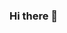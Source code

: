 ### Hi there 👋

<!--
**alex1704zex1704zalevskiy** is 

repository because its `README.md` (this file) appears on your GitHub profile.

Here are some ideas to get y

- 🔭 I’m currently working on ...
- 🌱 I’m currently learning ...
- 👯 o collaborat
- 🤔 I’m looking for help with ...
- 💬 Ask 
- 📫 How to reach me: ...
- 😄 Pr
- ⚡ Fun fact: ...
-->

